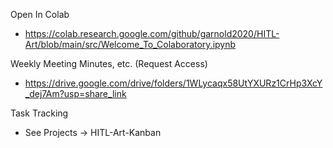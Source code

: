 Open In Colab
  - https://colab.research.google.com/github/garnold2020/HITL-Art/blob/main/src/Welcome_To_Colaboratory.ipynb
    
Weekly Meeting Minutes, etc. (Request Access)
  - https://drive.google.com/drive/folders/1WLycaqx58UtYXURz1CrHp3XcY_dej7Am?usp=share_link

Task Tracking
  - See Projects -> HITL-Art-Kanban

